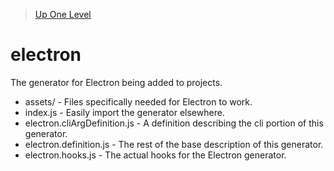 > [Up One Level](../readme.md)

# electron

The generator for Electron being added to projects.

- assets/ - Files specifically needed for Electron to work.
- index.js - Easily import the generator elsewhere.
- electron.cliArgDefinition.js - A definition describing the cli portion of this generator.
- electron.definition.js - The rest of the base description of this generator.
- electron.hooks.js - The actual hooks for the Electron generator.